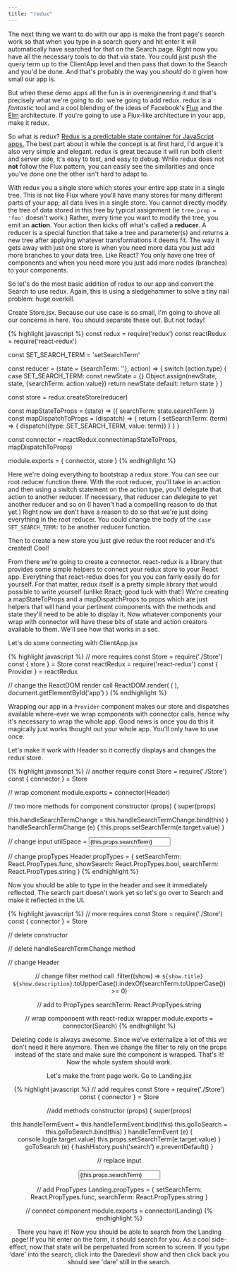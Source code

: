 ```yaml
---
title: "redux"
---
```


The next thing we want to do with our app is make the front page's search work so that when you type in a search query and hit enter it will automatically have searched for that on the Search page. Right now you have all the necessary tools to do that via state. You could just push the query term up to the ClientApp level and then pass that down to the Search and you'd be done. And that's probably the way you _should_ do it given how small our app is.

But when these demo apps all the fun is in overengineering it and that's precisely what we're going to do: we're going to add redux. redux is a _fantastic_ tool and a cool blending of the ideas of Facebook's [Flux][flux] and the [Elm][elm] architecture. If you're going to use a Flux-like architecture in your app, make it redux.

So what is redux? [Redux is a predictable state container for JavaScript apps.][redux] The best part about it while the concept is at first hard, I'd argue it's also very simple and elegant. redux is great because it will run both client and server side, it's easy to test, and easy to debug. While redux does not __not__ follow the Flux pattern, you can easily see the similarities and once you've done one the other isn't hard to adapt to.

With redux you a single store which stores your entire app state in a single tree. This is not like Flux where you'll have many stores for many different parts of your app; all data lives in a single store. You cannot directly modify the tree of data stored in this tree by typical assignment (ie <code>tree.prop = 'foo'</code> doesn't work.) Rather, every time you want to modify the tree, you emit an __action__. Your action then kicks off what's called a __reducer__. A reducer is a special function that take a tree and parameter(s) and returns a new tree after applying whatever transformations it deems fit. The way it gets away with just one store is when you need more data you just add more branches to your data tree. Like React? You only have one tree of components and when you need more you just add more nodes (branches) to your components.

So let's do the most basic addition of redux to our app and convert the Search to use redux. Again, this is using a sledgehammer to solve a tiny nail problem: huge overkill.

Create Store.jsx. Because our use case is so small, I'm going to shove all our concerns in here. You should separate these out. But not today!

{% highlight javascript %}
const redux = require('redux')
const reactRedux = require('react-redux')

const SET_SEARCH_TERM = 'setSearchTerm'

const reducer = (state = {searchTerm: ''}, action) => {
  switch (action.type) {
    case SET_SEARCH_TERM:
      const newState = {}
      Object.assign(newState, state, {searchTerm: action.value})
      return newState
    default:
      return state
  }
}

const store = redux.createStore(reducer)

const mapStateToProps = (state) => ({ searchTerm: state.searchTerm })
const mapDispatchToProps = (dispatch) => {
  return {
    setSearchTerm: (term) => {
      dispatch({type: SET_SEARCH_TERM, value: term})
    }
  }
}

const connector = reactRedux.connect(mapStateToProps, mapDispatchToProps)

module.exports = { connector, store }
{% endhighlight %}

Here we're doing everything to bootstrap a redux store. You can see our root reducer function there. With the root reducer, you'll take in an action and then using a switch statement on the action type, you'll delegate that action to another reducer. If necessary, that reducer can delegate to yet another reducer and so on (I haven't had a compelling reason to do that yet.) Right now we don't have a reason to do so that we're just doing everything in the root reducer. You could change the body of the <code>case SET_SEARCH_TERM:</code> to be another reducer function.

Then to create a new store you just give redux the root reducer and it's created! Cool!

From there we're going to create a connector. react-redux is a library that provides some simple helpers to connect your redux store to your React app. Everything that react-redux does for you you can fairly easily do for yourself. For that matter, redux itself is a pretty simple library that would possible to write yourself (unlike React; good luck with that!) We're creating a mapStateToProps and a mapDispatchProps to props which are just helpers that will hand your pertinent components with the methods and state they'll need to be able to display it. Now whatever components your wrap with connector will have these bits of state and action creators available to them. We'll see how that works in a sec.

Let's do some connecting with ClientApp.jsx

{% highlight javascript %}
// more requires
const Store = require('./Store')
const { store } = Store
const reactRedux = require('react-redux')
const { Provider } = reactRedux

// change the ReactDOM render call
ReactDOM.render(
  (
  <Provider store={store}>
    <App/>
  </Provider>
  ),
  document.getElementById('app')
)
{% endhighlight %}

Wrapping our app in a <code>Provider</code> component makes our store and dispatches available where-ever we wrap components with connector calls, hence why it's necessary to wrap the whole app. Good news is once you do this it magically just works thought out your whole app. You'll only have to use <code><Provider/></code> once.

Let's make it work with Header so it correctly displays and changes the redux store.

{% highlight javascript %}
// another require
const Store = require('./Store')
const { connector } = Store

// wrap comonent
module.exports = connector(Header)

// two more methods for component
constructor (props) {
  super(props)

  this.handleSearchTermChange = this.handleSearchTermChange.bind(this)
}
handleSearchTermChange (e) {
  this.props.setSearchTerm(e.target.value)
}

// change input
utilSpace = <input type='text' className='search-input' placeholder='Search' value={this.props.searchTerm} onChange={this.handleSearchTermChange} />

// change propTypes
Header.propTypes = {
  setSearchTerm: React.PropTypes.func,
  showSearch: React.PropTypes.bool,
  searchTerm: React.PropTypes.string
}
{% endhighlight %}

Now you should be able to type in the header and see it immediately reflected. The search part doesn't work yet so let's go over to Search and make it reflected in the UI.

{% highlight javascript %}
// more requires
const Store = require('./Store')
const { connector } = Store

// delete constructor

// delete handleSearchTermChange method

// change Header
<Header showSearch />

// change filter method call
.filter((show) => `${show.title} ${show.description}`.toUpperCase().indexOf(searchTerm.toUpperCase()) >= 0)

// add to PropTypes
searchTerm: React.PropTypes.string

// wrap componoent with react-redux wrapper
module.exports = connector(Search)
{% endhighlight %}

Deleting code is always awesome. Since we've externalize a lot of this we don't need it here anymore. Then we change the filter to rely on the props instead of the state and make sure the component is wrapped. That's it! Now the whole system should work.

Let's make the front page work. Go to Landing.jsx

{% highlight javascript %}
// add requires
const Store = require('./Store')
const { connector } = Store

//add methods
constructor (props) {
  super(props)

  this.handleTermEvent = this.handleTermEvent.bind(this)
  this.goToSearch = this.goToSearch.bind(this)
}
handleTermEvent (e) {
  console.log(e.target.value)
  this.props.setSearchTerm(e.target.value)
}
goToSearch (e) {
  hashHistory.push('search')
  e.preventDefault()
}

// replace input
<form onSubmit={this.goToSearch}>
  <input onChange={this.handleTermEvent} className='search' type='text' value={this.props.searchTerm} placeholder='Search' />
</form>

// add PropTypes
Landing.propTypes = {
  setSearchTerm: React.PropTypes.func,
  searchTerm: React.PropTypes.string
}

// connect component
module.exports = connector(Landing)
{% endhighlight %}

There you have it! Now you should be able to search from the Landing page! If you hit enter on the form, it should search for you. As a cool side-effect, now that state will be perpetuated from screen to screen. If you type 'dare' into the search, click into the Daredevil show and then click back you should see 'dare' still in the search.

[elm]: http://elm-lang.org/
[flux]: https://facebook.github.io/flux/
[redux]: http://redux.js.org/index.html
